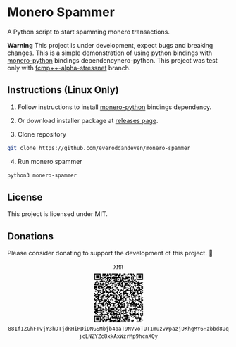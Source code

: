 # Monero Spammer

A Python script to start spamming monero transactions.

**Warning**
This project is under development, expect bugs and breaking changes. This is a simple demonstration of using python bindings with [monero-python](https://github.com/everoddandeven/monero-python) bindings dependencynero-python. This project was test only with [fcmp++-alpha-stressnet](https://github.com/seraphis-migration/monero/tree/fcmp%2B%2B-alpha-stressnet) branch.

## Instructions (Linux Only)

1. Follow instructions to install [monero-python](https://github.com/everoddandeven/monero-python) bindings dependency.

2. Or download installer package at [releases page](https://github.com/everoddandeven/monero-python/releases).

2. Clone repository

```bash
git clone https://github.com/everoddandeven/monero-spammer
```
4. Run monero spammer
```bash
python3 monero-spammer
```

## License

This project is licensed under MIT.

## Donations

Please consider donating to support the development of this project. 🙏

<p align="center">
  <code>XMR</code><br>
	<img src="donate.png" style="margin-top: 5px" width="115" height="115"/><br>
	<code>881f1ZGhFTvjY3hDTjdRHiRDiDNGSMbjb4baT9NVvoTUT1muzvWpazjDKhgMY6Hzbbd8UqjcLNZYZc8xkAxWzrMp9hcnXQy</code>
</p>

